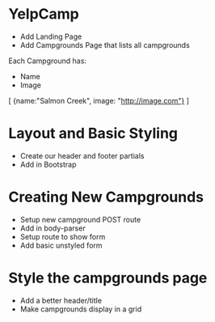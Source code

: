 # YelpCamp

* Add Landing Page
* Add Campgrounds Page that lists all campgrounds

Each Campground has:
* Name
* Image

[
    {name:"Salmon Creek", image: "http://image.com"}
]

# Layout and Basic Styling
* Create our header and footer partials
* Add in Bootstrap

# Creating New Campgrounds
* Setup new campground POST route
* Add in body-parser
* Setup route to show form
* Add basic unstyled form

# Style the campgrounds page
* Add a better header/title
* Make campgrounds display in a grid